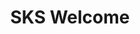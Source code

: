 ---
title: "SKS Welcome"
description: "Welcome to the SKS Advanced Learning Path"
banner: "images/exoscale-icon.svg"
weight: 1
tags: [sks, kubernetes]
categories: [exoscale,kubernetes]
level: "advanced"
---